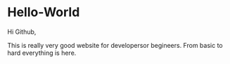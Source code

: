 # Hello-World

Hi Github,

This is really very good website for developersor begineers.
From basic to hard everything is here.
